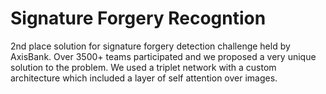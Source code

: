 # Signature Forgery Recogntion
2nd place solution for signature forgery detection challenge held by AxisBank. Over 3500+ teams participated and we proposed a very unique solution to the problem. We used a triplet network with a custom architecture which included a layer of self attention over images. 
